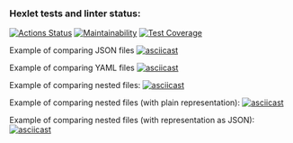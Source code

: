 ### Hexlet tests and linter status:
[![Actions Status](https://github.com/kinddoctor/frontend-project-46/workflows/hexlet-check/badge.svg)](https://github.com/kinddoctor/frontend-project-46/actions)
[![Maintainability](https://api.codeclimate.com/v1/badges/d14bbbf7ccaf6a2f040c/maintainability)](https://codeclimate.com/github/kinddoctor/frontend-project-46/maintainability)
[![Test Coverage](https://api.codeclimate.com/v1/badges/d14bbbf7ccaf6a2f040c/test_coverage)](https://codeclimate.com/github/kinddoctor/frontend-project-46/test_coverage)

Example of comparing JSON files
[![asciicast](https://asciinema.org/a/xoT7nNQFFScDKDsZkII2zPBdy)](https://asciinema.org/a/xoT7nNQFFScDKDsZkII2zPBdy)


Example of comparing YAML files
[![asciicast](https://asciinema.org/a/R8C11HskVnrPN67kFoOumnHBe)](https://asciinema.org/a/R8C11HskVnrPN67kFoOumnHBe)


Example of comparing nested files:
[![asciicast](https://asciinema.org/a/Ee4dmJenGJlaYJt4nWItfaP1f)](https://asciinema.org/a/Ee4dmJenGJlaYJt4nWItfaP1f)


Example of comparing nested files (with plain representation):
[![asciicast](https://asciinema.org/a/YJAUKSU4bNmmLtlVNnJVPnuFG)](https://asciinema.org/a/YJAUKSU4bNmmLtlVNnJVPnuFG)


Example of comparing nested files (with representation as JSON):
[![asciicast](https://asciinema.org/a/obzPgZMV6EuIsQMoFxPyUDdvT)](https://asciinema.org/a/obzPgZMV6EuIsQMoFxPyUDdvT)
